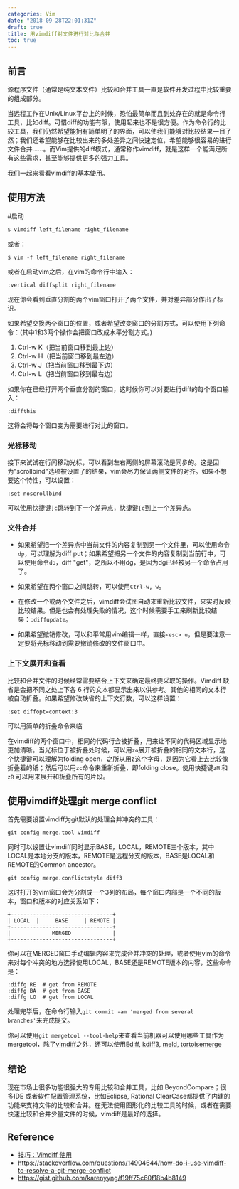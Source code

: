 ```yaml
---
categories: Vim
date: "2018-09-28T22:01:31Z"
draft: true
title: 用vimdiff对文件进行对比与合并
toc: true
---
```


## 前言

源程序文件（通常是纯文本文件）比较和合并工具一直是软件开发过程中比较重要的组成部分。

当远程工作在Unix/Linux平台上的时候，恐怕最简单而且到处存在的就是命令行工具，比如diff。可惜diff的功能有限，使用起来也不是很方便。作为命令行的比较工具，我们仍然希望能拥有简单明了的界面，可以使我们能够对比较结果一目了然；我们还希望能够在比较出来的多处差异之间快速定位，希望能够很容易的进行文件合并……。而Vim提供的diff模式，通常称作vimdiff，就是这样一个能满足所有这些需求，甚至能够提供更多的强力工具。

我们一起来看看vimdiff的基本使用。

## 使用方法

#启动

```bash
$ vimdiff left_filename right_filename
```

或者：

```
$ vim -f left_filename right_filename
```

或者在启动vim之后，在vim的命令行中输入：

```
:vertical diffsplit right_filename
```

现在你会看到垂直分割的两个vim窗口打开了两个文件，并对差异部分作出了标识。

如果希望交换两个窗口的位置，或者希望改变窗口的分割方式，可以使用下列命令：(其中1和3两个操作会把窗口改成水平分割方式。)

1.	Ctrl-w K（把当前窗口移到最上边）
2.	Ctrl-w H（把当前窗口移到最左边）
3.	Ctrl-w J（把当前窗口移到最下边）
4.	Ctrl-w L（把当前窗口移到最右边）

如果你在已经打开两个垂直分割的窗口，这时候你可以对要进行diff的每个窗口输入：

```
:diffthis
```

这将会将每个窗口变为需要进行对比的窗口。

### 光标移动

接下来试试在行间移动光标，可以看到左右两侧的屏幕滚动是同步的。这是因为"scrollbind"选项被设置了的结果，vim会尽力保证两侧文件的对齐。如果不想要这个特性，可以设置：

```
:set noscrollbind
```

可以使用快捷键`]c`跳转到下一个差异点，快捷键`[c`到上一个差异点。

### 文件合并

* 如果希望把一个差异点中当前文件的内容复制到另一个文件里，可以使用命令`dp`，可以理解为diff put；如果希望把另一个文件的内容复制到当前行中，可以使用命令`do`，diff "get"，之所以不用dg，是因为dg已经被另一个命令占用了。

* 如果希望在两个窗口之间跳转，可以使用`Ctrl-w, w`。

* 在修改一个或两个文件之后，vimdiff会试图自动来重新比较文件，来实时反映比较结果。但是也会有处理失败的情况，这个时候需要手工来刷新比较结果：`:diffupdate`。

* 如果希望撤销修改，可以和平常用vim编辑一样，直接`<esc> u`，但是要注意一定要将光标移动到需要撤销修改的文件窗口中。

### 上下文展开和查看

比较和合并文件的时候经常需要结合上下文来确定最终要采取的操作。Vimdiff 缺省是会把不同之处上下各 6 行的文本都显示出来以供参考。其他的相同的文本行被自动折叠。如果希望修改缺省的上下文行数，可以这样设置：

```
:set diffopt=context:3
```

可以用简单的折叠命令来临

在vimdiff的两个窗口中，相同的代码行会被折叠，用来让不同的代码区域显示地更加清晰。当光标位于被折叠处时候，可以用`zo`展开被折叠的相同的文本行，这个快捷键可以理解为folding open，之所以用z这个字母，是因为它看上去比较像折叠着的纸；然后可以用`zc`命令来重新折叠，即folding close。使用快捷键`zM` 和 `zR` 可以用来展开和折叠所有的片段。

## 使用vimdiff处理git merge conflict

首先需要设置vimdiff为git默认的处理合并冲突的工具：

```
git config merge.tool vimdiff
```

同时可以设置让vimdiff同时显示BASE，LOCAL，REMOTE三个版本，其中LOCAL是本地分支的版本，REMOTE是远程分支的版本，BASE是LOCAL和REMOTE的Common ancestor。

```
git config merge.conflictstyle diff3
```

这时打开的vim窗口会为分割成一个3列的布局，每个窗口内部是一个不同的版本，窗口和版本的对应关系如下：

```
+--------------------------------+
| LOCAL  |     BASE     | REMOTE |
+--------------------------------+
|             MERGED             |
+--------------------------------+
```

你可以在MERGED窗口手动编辑内容来完成合并冲突的处理，或者使用vim的命令来对每个冲突的地方选择使用LOCAL，BASE还是REMOTE版本的内容，这些命令是：

```
:diffg RE  # get from REMOTE
:diffg BA  # get from BASE
:diffg LO  # get from LOCAL
```

处理完毕后，在命令行输入``git commit -am 'merged from several branches'``来完成提交。

你可以使用``git mergetool --tool-help``来查看当前机器可以使用哪些工具作为mergetool，除了[vimdiff](http://www.rosipov.com/blog/use-vimdiff-as-git-mergetool/)之外，还可以使用[Ediff](https://whatworks4me.wordpress.com/2011/04/13/view-git-diffs-in-emacs-using-ediff/), [kdiff3](http://kdiff3.sourceforge.net/), [meld](http://blog.deadlypenguin.com/blog/2011/05/03/using-meld-with-git-diff/), [tortoisemerge](http://tortoisesvn.net/docs/nightly/TortoiseMerge_en/tmerge-dug.html)

## 结论

现在市场上很多功能很强大的专用比较和合并工具，比如 BeyondCompare；很多IDE 或者软件配置管理系统，比如Eclipse, Rational ClearCase都提供了内建的功能来支持文件的比较和合并。在无法使用图形化的比较工具的时候，或者在需要快速比较和合并少量文件的时候，vimdiff是最好的选择。

## Reference

* [技巧：Vimdiff 使用](https://www.ibm.com/developerworks/cn/linux/l-vimdiff/index.html)
* <https://stackoverflow.com/questions/14904644/how-do-i-use-vimdiff-to-resolve-a-git-merge-conflict>
* <https://gist.github.com/karenyyng/f19ff75c60f18b4b8149>
